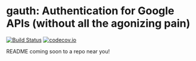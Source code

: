 # gauth: Authentication for Google APIs (without all the agonizing pain)

[![Build Status](https://travis-ci.org/ropenscilabs/gauth.svg?branch=master)](https://travis-ci.org/ropenscilabs/gauth)
[![codecov.io](https://codecov.io/github/ropenscilabs/gauth/coverage.svg?branch=master)](https://codecov.io/github/ropenscilabs/gauth?branch=master)

README coming soon to a repo near you!

